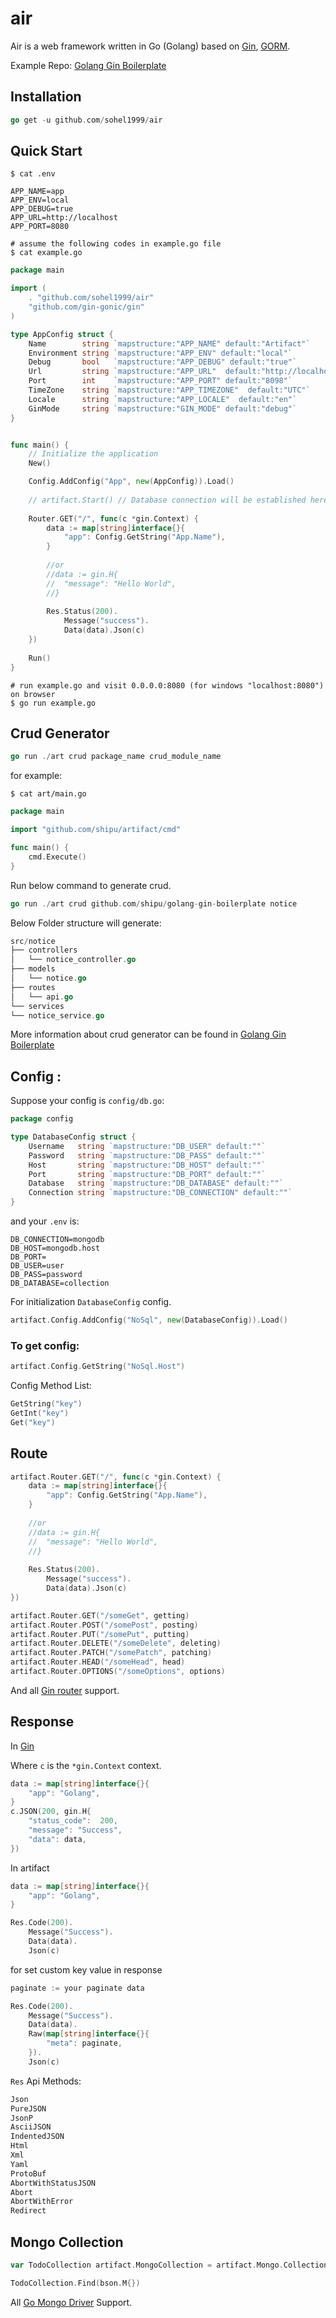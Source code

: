 # air

Air is a web framework written in Go (Golang) based on [Gin](https://github.com/gin-gonic/gin), [GORM](https://github.com/mongodb/mongo-go-driver).

Example Repo: [Golang Gin Boilerplate](https://github.com/sohel1999/golang-gin-boilerplate)

## Installation
```go
go get -u github.com/sohel1999/air
```

## Quick Start
```shell
$ cat .env
```
```dotenv
APP_NAME=app
APP_ENV=local
APP_DEBUG=true
APP_URL=http://localhost
APP_PORT=8080
```
```shell
# assume the following codes in example.go file
$ cat example.go
```

```go
package main

import (
	. "github.com/sohel1999/air"
	"github.com/gin-gonic/gin"
)

type AppConfig struct {
	Name        string `mapstructure:"APP_NAME" default:"Artifact"`
	Environment string `mapstructure:"APP_ENV" default:"local"`
	Debug       bool   `mapstructure:"APP_DEBUG" default:"true"`
	Url         string `mapstructure:"APP_URL"  default:"http://localhost"`
	Port        int    `mapstructure:"APP_PORT" default:"8098"`
	TimeZone    string `mapstructure:"APP_TIMEZONE"  default:"UTC"`
	Locale      string `mapstructure:"APP_LOCALE"  default:"en"`
	GinMode     string `mapstructure:"GIN_MODE" default:"debug"`
}


func main() {
	// Initialize the application
    New()

    Config.AddConfig("App", new(AppConfig)).Load()
    
    // artifact.Start() // Database connection will be established here
    
    Router.GET("/", func(c *gin.Context) {
        data := map[string]interface{}{
            "app": Config.GetString("App.Name"),
        }
    
        //or
        //data := gin.H{
        //	"message": "Hello World",
        //}
    
        Res.Status(200).
            Message("success").
            Data(data).Json(c)
    })
    
    Run()
}
```

```shell
# run example.go and visit 0.0.0.0:8080 (for windows "localhost:8080") on browser
$ go run example.go
```

## Crud Generator

```go
go run ./art crud package_name crud_module_name
```

for example:
```shell
$ cat art/main.go
```

```go
package main

import "github.com/shipu/artifact/cmd"

func main() {
    cmd.Execute()
}
```
Run below command to generate crud.
```go 
go run ./art crud github.com/shipu/golang-gin-boilerplate notice
``` 

Below Folder structure will generate:
```go
src/notice
├── controllers
│   └── notice_controller.go
├── models
│   └── notice.go
├── routes
│   └── api.go
└── services
└── notice_service.go
```

More information about crud generator can be found in [Golang Gin Boilerplate](https://github.com/Shipu/golang-gin-boilerplate)

## Config :

Suppose your config is `config/db.go`:
```go
package config

type DatabaseConfig struct {
    Username   string `mapstructure:"DB_USER" default:""`
    Password   string `mapstructure:"DB_PASS" default:""`
    Host       string `mapstructure:"DB_HOST" default:""`
    Port       string `mapstructure:"DB_PORT" default:""`
    Database   string `mapstructure:"DB_DATABASE" default:""`
    Connection string `mapstructure:"DB_CONNECTION" default:""`
}
```
and your `.env` is:
```dotenv
DB_CONNECTION=mongodb
DB_HOST=mongodb.host
DB_PORT=
DB_USER=user
DB_PASS=password
DB_DATABASE=collection
```

For initialization `DatabaseConfig` config.

```go
artifact.Config.AddConfig("NoSql", new(DatabaseConfig)).Load()
```

### To get config:
```go
artifact.Config.GetString("NoSql.Host")
```

Config Method List:
```go
GetString("key")
GetInt("key")
Get("key")
```

## Route

```go
artifact.Router.GET("/", func(c *gin.Context) {
    data := map[string]interface{}{
        "app": Config.GetString("App.Name"),
    }
    
    //or
    //data := gin.H{
    //	"message": "Hello World",
    //}
    
    Res.Status(200).
        Message("success").
        Data(data).Json(c)
})
```

```go
artifact.Router.GET("/someGet", getting)
artifact.Router.POST("/somePost", posting)
artifact.Router.PUT("/somePut", putting)
artifact.Router.DELETE("/someDelete", deleting)
artifact.Router.PATCH("/somePatch", patching)
artifact.Router.HEAD("/someHead", head)
artifact.Router.OPTIONS("/someOptions", options)
```

And all [Gin router](https://github.com/gin-gonic/gin/edit/master/README.md#using-get-post-put-patch-delete-and-options) support.

## Response
In [Gin](https://github.com/gin-gonic/gin)

Where `c` is the `*gin.Context` context.

```go
data := map[string]interface{}{
    "app": "Golang",
}
c.JSON(200, gin.H{
    "status_code":  200,
    "message": "Success",
    "data": data,
})
```
In artifact
```go
data := map[string]interface{}{
    "app": "Golang",
}

Res.Code(200).
    Message("Success").
    Data(data).
    Json(c)
```

for set custom key value in response
```go
paginate := your paginate data

Res.Code(200).
    Message("Success").
    Data(data).
    Raw(map[string]interface{}{
        "meta": paginate,
    }).
    Json(c)
```

`Res` Api Methods:
```go
Json
PureJSON
JsonP
AsciiJSON
IndentedJSON
Html
Xml
Yaml
ProtoBuf
AbortWithStatusJSON
Abort
AbortWithError
Redirect
```

## Mongo Collection

```go
var TodoCollection artifact.MongoCollection = artifact.Mongo.Collection("todos")

TodoCollection.Find(bson.M{})
```

All [Go Mongo Driver](https://docs.mongodb.com/drivers/go/current/) Support.
